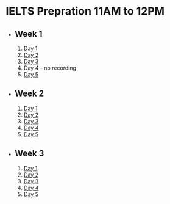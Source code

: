 # IELTS Prepration 11AM to 12PM

- ## Week 1

   1. [Day 1](https://www.facebook.com/iCodeguru/videos/380734067660732)
   2. [Day 2](https://www.facebook.com/iCodeguru/videos/336208425846222)
   3. [Day 3](https://www.facebook.com/iCodeguru/videos/1061529388305776)
   4. Day 4 - no recording
   5. [Day 5](https://www.facebook.com/iCodeguru/videos/870432921206849)

- ## Week 2

   1. [Day 1](https://www.facebook.com/iCodeguru/videos/909259867212804)
   2. [Day 2](https://www.facebook.com/iCodeguru/videos/1278323692844530)
   3. [Day 3](https://www.facebook.com/iCodeguru/videos/915608969995471)
   4. [Day 4](https://www.facebook.com/iCodeguru/videos/1000387341436685)
   5. [Day 5](https://www.facebook.com/iCodeguru/videos/3273424862960841)

- ## Week 3

   1. [Day 1](https://web.facebook.com/iCodeguru/videos/1416549932284684)
   2. [Day 2]()
   3. [Day 3]()
   4. [Day 4]()
   5. [Day 5]()

<!-- - ## Week 

   1. [Day 1]()
   2. [Day 2]()
   3. [Day 3]()
   4. [Day 4]()
   5. [Day 5]() -->
